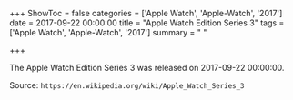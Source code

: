 +++
ShowToc = false
categories = ['Apple Watch', 'Apple-Watch', '2017']
date = 2017-09-22 00:00:00
title = "Apple Watch Edition Series 3"
tags = ['Apple Watch', 'Apple-Watch', '2017']
summary = " "

+++

The Apple Watch Edition Series 3 was released on 2017-09-22 00:00:00.

Source: `https://en.wikipedia.org/wiki/Apple_Watch_Series_3`


